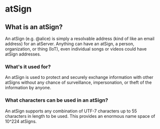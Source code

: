 # atSign

## What is an atSign?

An atSign (e.g. @alice) is simply a resolvable address (kind of like an email address) for an atServer. Anything can have an atSign, a person, organization, or thing (IoT), even individual songs or videos could have atSign addresses.

### What's it used for?

An atSign is used to protect and securely exchange information with other atSigns without any chance of surveillance, impersonation, or theft of the information by anyone.

### What characters can be used in an atSign?

An atSign supports any combination of UTF-7 characters up to 55 characters in length to be used. This provides an enormous name space of 10^224 atSigns.
